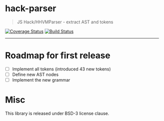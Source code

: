 # hack-parser

> JS Hack/HHVMParser - extract AST and tokens

[![Coverage Status](https://coveralls.io/repos/github/glayzzle/hack-parser/badge.svg?branch=master)](https://coveralls.io/github/glayzzle/hack-parser?branch=master)
[![Build Status](https://travis-ci.org/glayzzle/hack-parser.svg?branch=master)](https://travis-ci.org/glayzzle/hack-parser)

---

# Roadmap for first release

- [ ] Implement all tokens (introduced 43 new tokens)
- [ ] Define new AST nodes
- [ ] Implement the new grammar

# Misc

This library is released under BSD-3 license clause.
